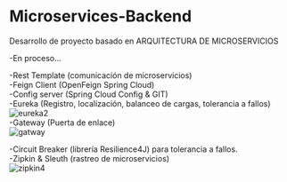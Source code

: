 # Microservices-Backend

Desarrollo de proyecto basado en ARQUITECTURA DE MICROSERVICIOS

-En proceso...

-Rest Template (comunicación de microservicios)<br>
-Feign Client (OpenFeign Spring Cloud) <br>
-Config server (Spring Cloud Config & GIT) <br>
-Eureka (Registro, localización, balanceo de cargas, tolerancia a fallos) <br>
![eureka2](https://user-images.githubusercontent.com/86859904/164055351-059ed10e-12d1-4f2b-86eb-dfaa208cf5a4.PNG) <br>
-Gateway (Puerta de enlace) <br>
![gatway](https://user-images.githubusercontent.com/86859904/166820926-47771f26-c2e0-4da3-9a0a-9bbc226b45fc.PNG)

-Circuit Breaker (librería Resilience4J) para tolerancia a fallos.<br>
-Zipkin & Sleuth (rastreo de microservicios) <br>
![zipkin4](https://user-images.githubusercontent.com/86859904/166821081-b2fc6737-3971-48aa-9071-37b5d466d83d.PNG)


